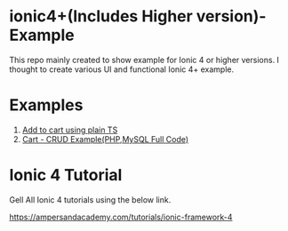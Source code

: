 # ionic4+(Includes Higher version)-Example

This repo mainly created to show example for Ionic 4 or higher versions. I thought to create various UI and functional Ionic 4+ example.

# Examples

1. <a href="https://github.com/bharathirajatut/ionic4-higher-example/tree/master/add-cart-example">Add to cart using plain TS</a>
2. <a href="https://github.com/bharathirajatut/ionic4-higher-example/tree/master/cart-crud-php-mysql-example">Cart - CRUD Example(PHP,MySQL Full Code)</a>

# Ionic 4 Tutorial

Gell All Ionic 4 tutorials using the below link.

https://ampersandacademy.com/tutorials/ionic-framework-4
